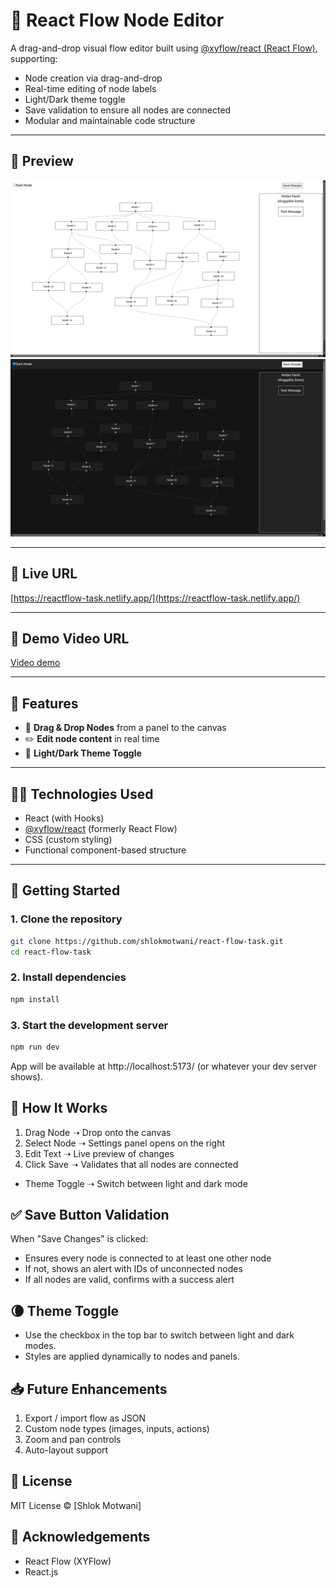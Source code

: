 # 🧠 React Flow Node Editor

A drag-and-drop visual flow editor built using [@xyflow/react (React Flow)](https://reactflow.dev/), supporting:

- Node creation via drag-and-drop
- Real-time editing of node labels
- Light/Dark theme toggle
- Save validation to ensure all nodes are connected
- Modular and maintainable code structure

---

## 📸 Preview

![React Flow Preview (Light Theme)](./public/light.png)
![React Flow Preview (Dark Theme)](./public/dark.png)

---

## 🔗 Live URL

[https://reactflow-task.netlify.app/](https://reactflow-task.netlify.app/)

---

## 🎥 Demo Video URL

[Video demo](https://www.loom.com/share/ea96473ee5184577bf878159ebd2e1e4?sid=79ba4b40-ff79-4352-babc-9efaf604718b)

---

## 🚀 Features

- 🧱 **Drag & Drop Nodes** from a panel to the canvas
- ✏️ **Edit node content** in real time
- 🎨 **Light/Dark Theme Toggle**

---

## 🧑‍💻 Technologies Used

- React (with Hooks)
- [@xyflow/react](https://reactflow.dev/) (formerly React Flow)
- CSS (custom styling)
- Functional component-based structure

---

## 🔧 Getting Started

### 1. Clone the repository

```bash
git clone https://github.com/shlokmotwani/react-flow-task.git
cd react-flow-task
```

### 2. Install dependencies

```bash
npm install
```

### 3. Start the development server

```bash
npm run dev
```

App will be available at http://localhost:5173/ (or whatever your dev server shows).

## 🧪 How It Works

1. Drag Node ➝ Drop onto the canvas
2. Select Node ➝ Settings panel opens on the right
3. Edit Text ➝ Live preview of changes
4. Click Save ➝ Validates that all nodes are connected

- Theme Toggle ➝ Switch between light and dark mode

## ✅ Save Button Validation

When "Save Changes" is clicked:

- Ensures every node is connected to at least one other node
- If not, shows an alert with IDs of unconnected nodes
- If all nodes are valid, confirms with a success alert

## 🌘 Theme Toggle

- Use the checkbox in the top bar to switch between light and dark modes.
- Styles are applied dynamically to nodes and panels.

## 📥 Future Enhancements

1. Export / import flow as JSON
2. Custom node types (images, inputs, actions)
3. Zoom and pan controls
4. Auto-layout support

## 📄 License

MIT License © [Shlok Motwani]

## 🙌 Acknowledgements

- React Flow (XYFlow)
- React.js
